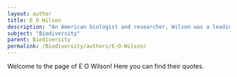 ```yaml
---
layout: author
title: E O Wilson
description: "An American biologist and researcher, Wilson was a leading expert on myrmecology (the study of ants) and a pioneering advocate for biodiversity conservation. He emphasized the importance of preserving ecosystems and wrote extensively about the biodiversity crisis."
subject: "Biodiversity"
parent: Biodiversity
permalink: /Biodiversity/authors/E-O-Wilson/
---
```


Welcome to the page of E O Wilson! Here you can find their quotes.
